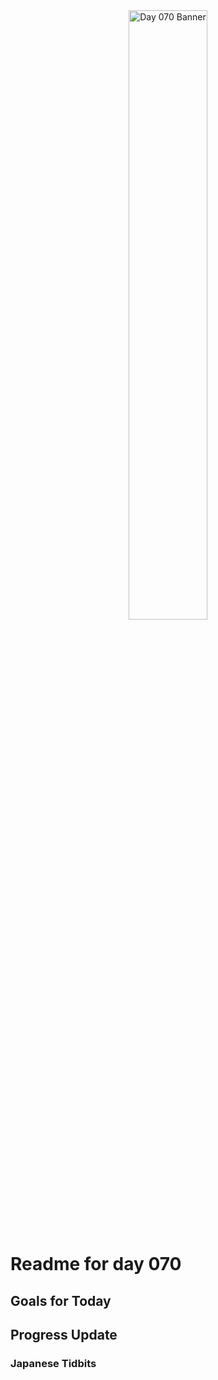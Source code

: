 <div align="center">
 <img src="../Images/image_070.jpg" alt="Day 070 Banner" width="50%">
</div>

# Readme for day 070

## Goals for Today

## Progress Update

### Japanese Tidbits

